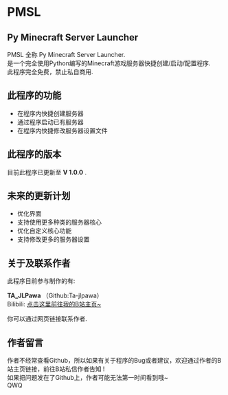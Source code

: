 # PMSL

## Py Minecraft Server Launcher

PMSL 全称 Py Minecraft Server Launcher.  
是一个完全使用Python编写的Minecraft游戏服务器快捷创建/启动/配置程序.  
此程序完全免费，禁止私自商用.

## 此程序的功能

- 在程序内快捷创建服务器
- 通过程序启动已有服务器
- 在程序内快捷修改服务器设置文件

## 此程序的版本

目前此程序已更新至   **V 1.0.0** .

## 未来的更新计划

- 优化界面
- 支持使用更多种类的服务器核心
- 优化自定义核心功能
- 支持修改更多的服务器设置

## 关于及联系作者

此程序目前参与制作的有:

**TA_JLPawa**  （Github:Ta-jlpawa）  
Bilibili: [点击这里前往我的B站主页~](https://space.bilibili.com/1101301178)

你可以通过网页链接联系作者.

## 作者留言

作者不经常查看Github，所以如果有关于程序的Bug或者建议，欢迎通过作者的B站主页链接，前往B站私信作者告知 !  
如果把问题发在了Github上，作者可能无法第一时间看到哦~  
QWQ
